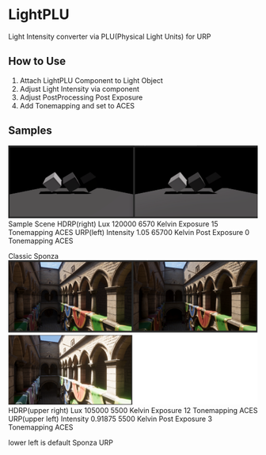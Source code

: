 # LightPLU
 Light Intensity converter via PLU(Physical Light Units) for URP

## How to Use
1. Attach LightPLU Component to Light Object
2. Adjust Light Intensity via component
3. Adjust PostProcessing Post Exposure
4. Add Tonemapping and set to ACES

## Samples

![image](https://github.com/8izips/LightPLU/blob/images/sampleCompare.png)
Sample Scene
HDRP(right)
	Lux 120000
	6570 Kelvin
	Exposure 15
	Tonemapping ACES
URP(left)
	Intensity 1.05
	65700 Kelvin
	Post Exposure 0
	Tonemapping ACES
 
Classic Sponza
![image](https://github.com/8izips/LightPLU/blob/images/sponzaCompare.png)
HDRP(upper right)
	Lux 105000
	5500 Kelvin
	Exposure 12
	Tonemapping ACES
URP(upper left)
	Intensity 0.91875
	5500 Kelvin
	Post Exposure 3
	Tonemapping ACES

lower left is default Sponza URP
